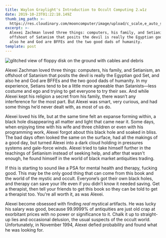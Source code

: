 ```yaml
---
title: Waylon Graylight's Introduction to Occult Computing 2.w1z
date: 2019-10-23T01:22:18.149Z
thumb_img_path: >-
  https://res.cloudinary.com/mooncomputer/image/upload/c_scale,e_auto_saturation,h_300,q_auto:best/v1571793781/Moon%20Computer%20Blog/W1Z/Waylon%20Graylight/waylon-graylight-intro-occult-compute-2--hello-i-m-nik-9V1Rus4aKnw-unsplash--glitched.jpg
excerpt: >-
  Alexei Zachman loved three things: computers, his family, and Setianism, an
  offshoot of Satanism that posits the devil is really the Egyptian god Set, and
  also he and God are BFFEs and the two good dads of humanity.
template: post
---
```

![glitched view of floppy disk on the ground with cables and debris](https://res.cloudinary.com/mooncomputer/image/upload/c_scale,e_auto_saturation,h_800,q_auto:best/v1571793781/Moon%20Computer%20Blog/W1Z/Waylon%20Graylight/waylon-graylight-intro-occult-compute-2--hello-i-m-nik-9V1Rus4aKnw-unsplash--glitched.jpg "Waylon Graylight's Introduction to Occult Computing 2")

Alexei Zachman loved three things: computers, his family, and Setianism, an offshoot of Satanism that posits the devil is really the Egyptian god Set, and also he and God are BFFEs and the two good dads of humanity. In my experience, Setians tend to be a little more agreeable than Satanists—less costume and ego and trying to get everyone to try their sex. And while Alexei kept his religion a secret from his family, there wasn’t any interference for the most part. But Alexei was smart, very curious, and had some things he’d never dealt with, as most of us do. 

Alexei loved his life, but at the same time felt an expanse forming within, a black hole disappearing all matter and light that came near it. Some days, when enjoying time with his wife and three children or even with his programming work, Alexei forgot about this black hole and soaked in bliss. The bad days often looked the same on the surface, had all the makings of a good day, but turned Alexei into a dark cloud holding in pressures systems and gale-force winds. Alexei tried to take himself further in the teachings of Setianism instead of seeking help, and after that wasn't enough, he found himself in the world of black market antiquities trading. 

If this is starting to sound like a PSA for mental health and therapy, fucking good. This may be the only good thing that can come from this book and the world of the mystic and occult. Everyone’s got their own black holes, and therapy can save your life even if you didn’t know it needed saving. Get a therapist, then tell your friends to get this book so they can be told to get a therapist too. You're all worth it, as was Alexei. 

Alexei become obsessed with finding _real_ mystical artifacts. He was lucky his salary was good, because 99.9999% of antiquities are just old crap at exorbitant prices with no power or significance to it. Chalk it up to straight-up lies and occasional delusion, the usual suspects of the occult world. Unfortunately, in November 1994, Alexei defied probability and found what he was looking for.
